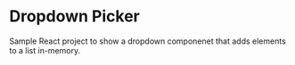 # Dropdown Picker

Sample React project to show a dropdown componenet that adds elements to a list in-memory.
